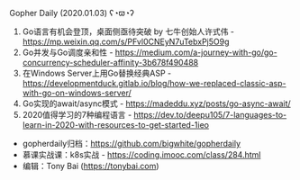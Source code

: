 Gopher Daily (2020.01.03) ʕ◔ϖ◔ʔ

1. Go语言有机会登顶，桌面侧亟待突破 by 七牛创始人许式伟 - https://mp.weixin.qq.com/s/PFvl0CNEyN7uTebxPj5O9g
2. Go并发与Go调度亲和性 - https://medium.com/a-journey-with-go/go-concurrency-scheduler-affinity-3b678f490488
3. 在Windows Server上用Go替换经典ASP - https://developmentduck.gitlab.io/blog/how-we-replaced-classic-asp-with-go-on-windows-server/
4. Go实现的await/async模式 - https://madeddu.xyz/posts/go-async-await/ 
5. 2020值得学习的7种编程语言 - https://dev.to/deepu105/7-languages-to-learn-in-2020-with-resources-to-get-started-1ieo

* gopherdaily归档：https://github.com/bigwhite/gopherdaily
* 慕课实战课：k8s实战 - https://coding.imooc.com/class/284.html
* 编辑：Tony Bai (https://tonybai.com)
